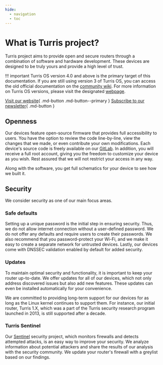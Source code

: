 ```yaml
---
hide:
  - navigation
  - toc
---
```


# What is Turris project?

Turris project aims to provide open and secure routers through a combination of
software and hardware development. These devices are designed to be truly yours
and provide a high level of trust.

!!! important
    Turris OS version 4.0 and above is the primary target of this documentation.
    If you are still using version 3 of Turris OS, you can access the old official
    documentation on the [community wiki](https://wiki.turris.cz/doc/en/howto/start).
    For more information on Turris OS versions, please visit the designated
    [webpage](https://docs.turris.cz/basics/tos-versions/).

[Visit our website](https://www.turris.com/){ .md-button .md-button--primary }
[Subscribe to our newsletter](https://mailing-turris.nic.cz/){ .md-button }

## Openness

Our devices feature open-source firmware that provides full accessibility to users.
You have the option to review the code line-by-line, view the changes that we made,
or even contribute your own modifications. Each device's source code is freely
available on our [GitLab](https://gitlab.nic.cz/turris). In addition, you will
receive a full root account, giving you the freedom to customize your device as you
wish. Rest assured that we will not restrict your access in any way.

Along with the software, you get full schematics for your device to see how we
built it.

## Security

We consider security as one of our main focus areas.

### Safe defaults

Setting up a unique password is the initial step in ensuring security. Thus, we do
not allow internet connection without a user-defined password. We do not offer any
defaults and require users to create their passwords. We also recommend that you
password-protect your Wi-Fi, and we make it easy to create a separate network for
untrusted devices. Lastly, our devices come with DNSSEC validation enabled by
default for added security.

### Updates

To maintain optimal security and functionality, it is important to keep your router
up-to-date. We offer updates for all of our devices, which not only address
discovered issues but also add new features. These updates can even be installed
automatically for your convenience.

We are committed to providing long-term support for our devices for as long as the
Linux kernel continues to support them. For instance, our initial router, Turris 1.X,
which was a part of the Turris security research program launched in 2013, is still
supported after a decade.

### Turris Sentinel

Our [Sentinel](https://docs.turris.cz/basics/sentinel/intro/) security project,
which monitors firewalls and detects attempted attacks, is an easy way to improve
your security. We analyze information about potential attackers and share the
results of our analysis with the security community. We update your router's
firewall with a greylist based on our findings.
